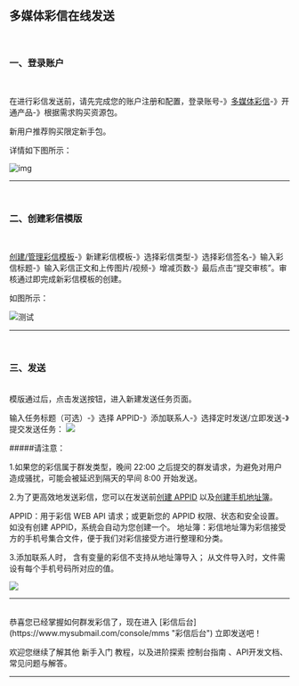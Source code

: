 ## 多媒体彩信在线发送

<br>

### **一、登录账户**

<br>

在进行彩信发送前，请先完成您的账户注册和配置，登录账号-》[多媒体彩信](https://www.mysubmail.com/console/mms)-》开通产品-》根据需求购买资源包。

新用户推荐购买限定新手包。

详情如下图所示：

![img](https://libraries.mysubmail.com/public/99040a5a4bb73c0f8ab0495dae84a27f/images/21dde72e5c82a53d4a05874f93e9c1d2.gif)

------

<br>

### **二、创建彩信模版**

<br>

[创建/管理彩信模板](https://www.mysubmail.com/console/mms/templates "创建/管理彩信模板")-》新建彩信模板-》选择彩信类型-》选择彩信签名-》输入彩信标题-》输入彩信正文和上传图片/视频-》增减页数-》最后点击“提交审核”。审核通过即完成新彩信模板的创建。

如图所示：

![测试](https://libraries.mysubmail.com/public/99040a5a4bb73c0f8ab0495dae84a27f/images/f728cdb798ba58fc68cf75db7d97e0ce.gif)

------

<br>

### **三、发送**

<br>
模版通过后，点击发送按钮，进入新建发送任务页面。

<br>

输入任务标题（可选）-》选择 APPID-》添加联系人-》选择定时发送/立即发送-》提交发送任务：
[![](https://libraries.mysubmail.com/public/99040a5a4bb73c0f8ab0495dae84a27f/images/c95af1a8e6bf04176cea91cd8ca76c2b.gif)](2)
<br>

#####请注意：

1.如果您的彩信属于群发类型，晚间 22:00 之后提交的群发请求，为避免对用户造成骚扰，可能会被延迟到隔天的早间 8:00 开始发送。

2.为了更高效地发送彩信，您可以在发送前[创建 APPID](https://www.mysubmail.com/console/mms/apps "创建 APPID") 以及[创建手机地址簿](https://www.mysubmail.com/console/mms/addressbook "创建手机地址簿")。

APPID：用于彩信 WEB API 请求；或更新您的 APPID 权限、状态和安全设置。如没有创建 APPID，系统会自动为您创建一个。
地址簿：彩信地址簿为彩信接受方的手机号集合文件，便于我们对彩信接受方进行整理和分类。

3.添加联系人时，
含有变量的彩信不支持从地址簿导入；
从文件导入时，文件需设有每个手机号码所对应的值。

[![](https://libraries.mysubmail.com/public/99040a5a4bb73c0f8ab0495dae84a27f/images/f375b3e33526752373d4f7135d3c5f38.png)](2)

------

<br>
恭喜您已经掌握如何群发彩信了，现在进入 [彩信后台](https://www.mysubmail.com/console/mms "彩信后台") 立即发送吧！

欢迎您继续了解其他 新手入门 教程，以及进阶探索 控制台指南 、API开发文档、常见问题与解答。

------